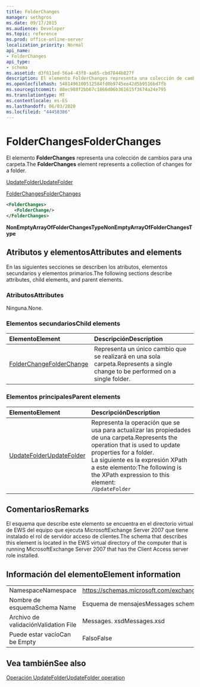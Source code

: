 ```yaml
---
title: FolderChanges
manager: sethgros
ms.date: 09/17/2015
ms.audience: Developer
ms.topic: reference
ms.prod: office-online-server
localization_priority: Normal
api_name:
- FolderChanges
api_type:
- schema
ms.assetid: d3f611ed-56a4-43f8-aa65-cbd7844b827f
description: El elemento FolderChanges representa una colección de cambios para una carpeta.
ms.openlocfilehash: 5481496100512584fd0b9745ee42d5b9516bd7fb
ms.sourcegitcommit: 88ec988f2bb67c1866d06b361615f3674a24e795
ms.translationtype: MT
ms.contentlocale: es-ES
ms.lasthandoff: 06/03/2020
ms.locfileid: "44458386"
---
```

# <a name="folderchanges"></a><span data-ttu-id="1fa24-103">FolderChanges</span><span class="sxs-lookup"><span data-stu-id="1fa24-103">FolderChanges</span></span>

<span data-ttu-id="1fa24-104">El elemento **FolderChanges** representa una colección de cambios para una carpeta.</span><span class="sxs-lookup"><span data-stu-id="1fa24-104">The **FolderChanges** element represents a collection of changes for a folder.</span></span> 
  
[<span data-ttu-id="1fa24-105">UpdateFolder</span><span class="sxs-lookup"><span data-stu-id="1fa24-105">UpdateFolder</span></span>](updatefolder.md)
  
[<span data-ttu-id="1fa24-106">FolderChanges</span><span class="sxs-lookup"><span data-stu-id="1fa24-106">FolderChanges</span></span>](folderchanges.md)
  
```xml
<FolderChanges>
   <FolderChange/>
</FolderChanges>
```

 <span data-ttu-id="1fa24-107">**NonEmptyArrayOfFolderChangesType**</span><span class="sxs-lookup"><span data-stu-id="1fa24-107">**NonEmptyArrayOfFolderChangesType**</span></span>
## <a name="attributes-and-elements"></a><span data-ttu-id="1fa24-108">Atributos y elementos</span><span class="sxs-lookup"><span data-stu-id="1fa24-108">Attributes and elements</span></span>

<span data-ttu-id="1fa24-109">En las siguientes secciones se describen los atributos, elementos secundarios y elementos primarios.</span><span class="sxs-lookup"><span data-stu-id="1fa24-109">The following sections describe attributes, child elements, and parent elements.</span></span>
  
### <a name="attributes"></a><span data-ttu-id="1fa24-110">Atributos</span><span class="sxs-lookup"><span data-stu-id="1fa24-110">Attributes</span></span>

<span data-ttu-id="1fa24-111">Ninguna.</span><span class="sxs-lookup"><span data-stu-id="1fa24-111">None.</span></span>
  
### <a name="child-elements"></a><span data-ttu-id="1fa24-112">Elementos secundarios</span><span class="sxs-lookup"><span data-stu-id="1fa24-112">Child elements</span></span>

|<span data-ttu-id="1fa24-113">**Elemento**</span><span class="sxs-lookup"><span data-stu-id="1fa24-113">**Element**</span></span>|<span data-ttu-id="1fa24-114">**Descripción**</span><span class="sxs-lookup"><span data-stu-id="1fa24-114">**Description**</span></span>|
|:-----|:-----|
|[<span data-ttu-id="1fa24-115">FolderChange</span><span class="sxs-lookup"><span data-stu-id="1fa24-115">FolderChange</span></span>](folderchange.md) <br/> |<span data-ttu-id="1fa24-116">Representa un único cambio que se realizará en una sola carpeta.</span><span class="sxs-lookup"><span data-stu-id="1fa24-116">Represents a single change to be performed on a single folder.</span></span>  <br/> |
   
### <a name="parent-elements"></a><span data-ttu-id="1fa24-117">Elementos principales</span><span class="sxs-lookup"><span data-stu-id="1fa24-117">Parent elements</span></span>

|<span data-ttu-id="1fa24-118">**Elemento**</span><span class="sxs-lookup"><span data-stu-id="1fa24-118">**Element**</span></span>|<span data-ttu-id="1fa24-119">**Descripción**</span><span class="sxs-lookup"><span data-stu-id="1fa24-119">**Description**</span></span>|
|:-----|:-----|
|[<span data-ttu-id="1fa24-120">UpdateFolder</span><span class="sxs-lookup"><span data-stu-id="1fa24-120">UpdateFolder</span></span>](updatefolder.md) <br/> |<span data-ttu-id="1fa24-121">Representa la operación que se usa para actualizar las propiedades de una carpeta.</span><span class="sxs-lookup"><span data-stu-id="1fa24-121">Represents the operation that is used to update properties for a folder.</span></span>  <br/> <span data-ttu-id="1fa24-122">La siguiente es la expresión XPath a este elemento:</span><span class="sxs-lookup"><span data-stu-id="1fa24-122">The following is the XPath expression to this element:</span></span>  <br/>  `/UpdateFolder` <br/> |
   
## <a name="remarks"></a><span data-ttu-id="1fa24-123">Comentarios</span><span class="sxs-lookup"><span data-stu-id="1fa24-123">Remarks</span></span>

<span data-ttu-id="1fa24-124">El esquema que describe este elemento se encuentra en el directorio virtual de EWS del equipo que ejecuta MicrosoftExchange Server 2007 que tiene instalado el rol de servidor acceso de clientes.</span><span class="sxs-lookup"><span data-stu-id="1fa24-124">The schema that describes this element is located in the EWS virtual directory of the computer that is running MicrosoftExchange Server 2007 that has the Client Access server role installed.</span></span>
  
## <a name="element-information"></a><span data-ttu-id="1fa24-125">Información del elemento</span><span class="sxs-lookup"><span data-stu-id="1fa24-125">Element information</span></span>

|||
|:-----|:-----|
|<span data-ttu-id="1fa24-126">Namespace</span><span class="sxs-lookup"><span data-stu-id="1fa24-126">Namespace</span></span>  <br/> |https://schemas.microsoft.com/exchange/services/2006/messages  <br/> |
|<span data-ttu-id="1fa24-127">Nombre de esquema</span><span class="sxs-lookup"><span data-stu-id="1fa24-127">Schema Name</span></span>  <br/> |<span data-ttu-id="1fa24-128">Esquema de mensajes</span><span class="sxs-lookup"><span data-stu-id="1fa24-128">Messages schema</span></span>  <br/> |
|<span data-ttu-id="1fa24-129">Archivo de validación</span><span class="sxs-lookup"><span data-stu-id="1fa24-129">Validation File</span></span>  <br/> |<span data-ttu-id="1fa24-130">Messages. xsd</span><span class="sxs-lookup"><span data-stu-id="1fa24-130">Messages.xsd</span></span>  <br/> |
|<span data-ttu-id="1fa24-131">Puede estar vacío</span><span class="sxs-lookup"><span data-stu-id="1fa24-131">Can be Empty</span></span>  <br/> |<span data-ttu-id="1fa24-132">Falso</span><span class="sxs-lookup"><span data-stu-id="1fa24-132">False</span></span>  <br/> |
   
## <a name="see-also"></a><span data-ttu-id="1fa24-133">Vea también</span><span class="sxs-lookup"><span data-stu-id="1fa24-133">See also</span></span>



[<span data-ttu-id="1fa24-134">Operación UpdateFolder</span><span class="sxs-lookup"><span data-stu-id="1fa24-134">UpdateFolder operation</span></span>](updatefolder-operation.md)

